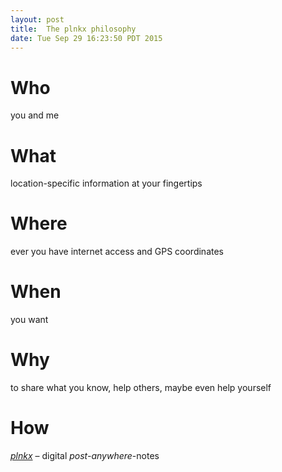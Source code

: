 ```yaml
---
layout: post
title:  The plnkx philosophy
date: Tue Sep 29 16:23:50 PDT 2015
---
```


# Who

you and me

# What

location-specific information at your fingertips

# Where

ever you have internet access and GPS coordinates

# When

you want

# Why

to share what you know, help others, maybe even help yourself

# How

[_plnkx_](https://www.plnkx.com) &ndash; digital _post-anywhere_-notes
